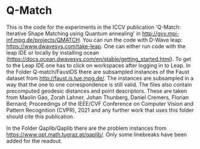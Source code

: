 # Q-Match
This is the code for the experiments in the ICCV publication 'Q-Match: Iterative Shape Matching using Quantum annealing' in http://gvv.mpi-inf.mpg.de/projects/QMATCH. 
You can run the code with D-Wave leap: https://www.dwavesys.com/take-leap.
  One can either run code with the leap IDE or locally by installing ocean (https://docs.ocean.dwavesys.com/en/stable/getting_started.html). 
  To get to the Leap IDE one has to click on workspaces after logging in to Leap.
  In the Folder Q-match/FaustDS there are subsampled instances of the Faust dataset from http://faust.is.tue.mpg.de/. 
  The instances are subsampled in a way that the one to one correspondence is still valid. The files also contain precomputed geodesic distances and point descriptors. These are taken from Maolin Gao, Zorah Lahner, Johan Thunberg, Daniel Cremers, Florian Bernard; Proceedings of the IEEE/CVF Conference on Computer Vision and Pattern Recognition (CVPR), 2021 and any further work that uses this folder should cite this publication.
  
  
  In the Folder Qaplib/Qaplib there are the problem instances from https://www.opt.math.tugraz.at/qaplib/. Only some linebreaks have been added for the readout.
